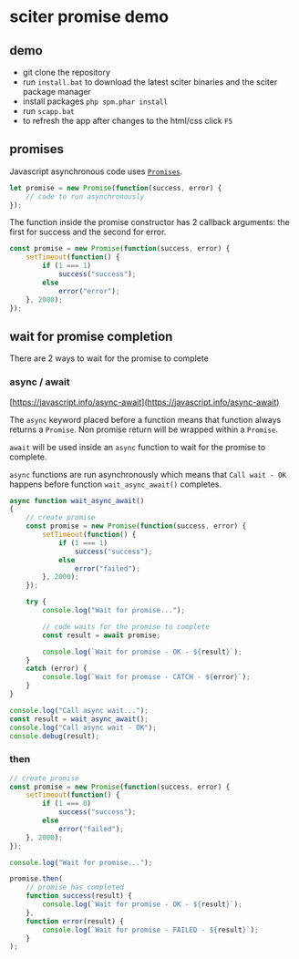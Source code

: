 # sciter promise demo

## demo

- git clone the repository
- run `install.bat` to download the latest sciter binaries and the sciter package manager
- install packages `php spm.phar install`
- run `scapp.bat`
- to refresh the app after changes to the html/css click `F5`

## promises

Javascript asynchronous code uses [`Promises`](https://javascript.info/promise-basics).

```js
let promise = new Promise(function(success, error) {
    // code to run asynchronously
});
```

The function inside the promise constructor has 2 callback arguments: the first for success and the second for error.

```js
const promise = new Promise(function(success, error) {
    setTimeout(function() {
        if (1 === 1)
            success("success");
        else
            error("error");
    }, 2000);
});
```

## wait for promise completion

There are 2 ways to wait for the promise to complete

### async / await

[https://javascript.info/async-await](https://javascript.info/async-await)

The `async` keyword placed before a function means that function always returns a `Promise`. Non promise return will be wrapped within a `Promise`.

`await` will be used inside an `async` function to wait for the promise to complete.

`async` functions are run asynchronously which means that `Call wait - OK` happens before function `wait_async_await()` completes.

```js
async function wait_async_await()
{
    // create promise
    const promise = new Promise(function(success, error) {
        setTimeout(function() {
            if (1 === 1)
                success("success");
            else
                error("failed");
        }, 2000);
    });

    try {
        console.log("Wait for promise...");

        // code waits for the promise to complete
        const result = await promise;

        console.log(`Wait for promise - OK - ${result}`);
    }
    catch (error) {
        console.log(`Wait for promise - CATCH - ${error}`);
    }
}

console.log("Call async wait...");
const result = wait_async_await();
console.log("Call async wait - OK");
console.debug(result);
```

### then

```js
// create promise
const promise = new Promise(function(success, error) {
    setTimeout(function() {
        if (1 === 0)
            success("success");
        else
            error("failed");
    }, 2000);
});

console.log("Wait for promise...");

promise.then(
    // promise has completed
    function success(result) {
        console.log(`Wait for promise - OK - ${result}`);
    },
    function error(result) {
        console.log(`Wait for promise - FAILED - ${result}`);
    }
);
```
